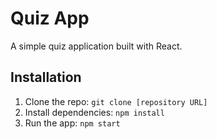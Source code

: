 # Quiz App

A simple quiz application built with React.

## Installation

1. Clone the repo: `git clone [repository URL]`
2. Install dependencies: `npm install`
3. Run the app: `npm start`
